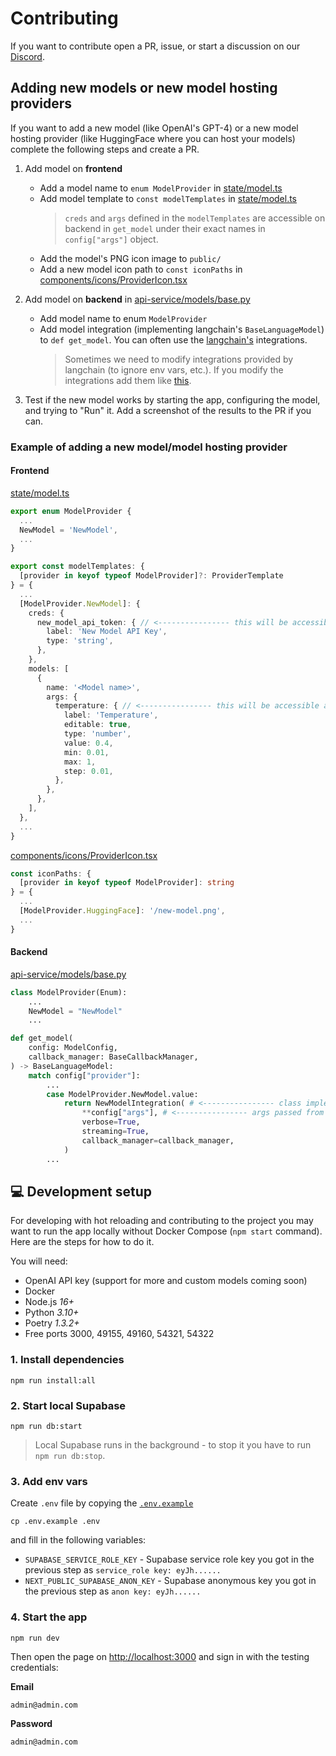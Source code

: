 # Contributing
If you want to contribute open a PR, issue, or start a discussion on our [Discord](https://discord.gg/dSBY3ms2Qr).

## Adding new models or new model hosting providers
If you want to add a new model (like OpenAI's GPT-4) or a new model hosting provider (like HuggingFace where you can host your models) complete the following steps and create a PR.

1. Add model on **frontend**
    - Add a model name to `enum ModelProvider` in [state/model.ts](state/model.ts)
    - Add model template to `const modelTemplates` in [state/model.ts](state/model.ts)
      > `creds` and `args` defined in the `modelTemplates` are accessible on backend in `get_model` under their exact names in `config["args"]` object.
    - Add the model's PNG icon image to `public/`
    - Add a new model icon path to `const iconPaths` in [components/icons/ProviderIcon.tsx](components/icons/ProviderIcon.tsx)

2. Add model on **backend** in [api-service/models/base.py](api-service/models/base.py)
    - Add model name to enum `ModelProvider`
    - Add model integration (implementing langchain's `BaseLanguageModel`) to `def get_model`. You can often use the [langchain's](https://python.langchain.com/en/latest/modules/models/llms/integrations.html) integrations.
      > Sometimes we need to modify integrations provided by langchain (to ignore env vars, etc.). If you modify the integrations add them like [this](api-service/models/wrappers/replicate.py).

3. Test if the new model works by starting the app, configuring the model, and trying to "Run" it. Add a screenshot of the results to the PR if you can.

### Example of adding a new model/model hosting provider
#### **Frontend**
[state/model.ts](state/model.ts)
```ts
export enum ModelProvider {
  ...
  NewModel = 'NewModel',
  ...
}

export const modelTemplates: {
  [provider in keyof typeof ModelProvider]?: ProviderTemplate
} = {
  ...
  [ModelProvider.NewModel]: {
    creds: {
      new_model_api_token: { // <---------------- this will be accessible as `config["args"]["new_model_api_token"]` on backend
        label: 'New Model API Key',
        type: 'string',
      },
    },
    models: [
      {
        name: '<Model name>',
        args: {
          temperature: { // <---------------- this will be accessible as `config["args"]["temperature"]` on backend
            label: 'Temperature',
            editable: true,
            type: 'number',
            value: 0.4,
            min: 0.01,
            max: 1,
            step: 0.01,
          },
        },
      },
    ],
  },
  ...
}
```

[components/icons/ProviderIcon.tsx](components/icons/ProviderIcon.tsx)
```ts
const iconPaths: {
  [provider in keyof typeof ModelProvider]: string
} = {
  ...
  [ModelProvider.HuggingFace]: '/new-model.png',
  ...
}
```

#### **Backend**
[api-service/models/base.py](api-service/models/base.py)
```py
class ModelProvider(Enum):
    ...
    NewModel = "NewModel"
    ...

def get_model(
    config: ModelConfig,
    callback_manager: BaseCallbackManager,
) -> BaseLanguageModel:
    match config["provider"]:
        ...
        case ModelProvider.NewModel.value:
            return NewModelIntegration( # <---------------- class implementing `BaseLanguageModel`
                **config["args"], # <---------------- args passed from frontend
                verbose=True,
                streaming=True,
                callback_manager=callback_manager,
            )
        ...
```

## 💻 Development setup
For developing with hot reloading and contributing to the project you may want to run the app locally without Docker Compose (`npm start` command). Here are the steps for how to do it.

You will need:
- OpenAI API key (support for more and custom models coming soon)
- Docker
- Node.js *16+*
- Python *3.10+*
- Poetry *1.3.2+*
- Free ports 3000, 49155, 49160, 54321, 54322

### 1. Install dependencies
```
npm run install:all
```

### 2. Start local Supabase
```
npm run db:start
```

> Local Supabase runs in the background - to stop it you have to run `npm run db:stop`.

### 3. Add env vars
Create `.env` file by copying the [`.env.example`](.env.example)
```
cp .env.example .env
```
and fill in the following variables:
- `SUPABASE_SERVICE_ROLE_KEY` - Supabase service role key you got in the previous step as `service_role key: eyJh......`
- `NEXT_PUBLIC_SUPABASE_ANON_KEY` - Supabase anonymous key you got in the previous step as `anon key: eyJh......`

### 4. Start the app
```
npm run dev
```
Then open the page on [http://localhost:3000](http://localhost:3000) and sign in with the testing credentials:

**Email**

`admin@admin.com`

**Password**

`admin@admin.com`
